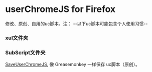 userChromeJS for Firefox
========================


修改、原创、自用的uc脚本。注： --以下uc脚本可能包含个人使用习惯--


### xul文件夹



### SubScript文件夹
[SaveUserChromeJS](SaveUserChromeJS), 像 Greasemonkey 一样保存 uc脚本（原创）。